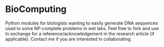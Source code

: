 # BioComputing
Python modules for biologists wanting to easily generate DNA sequences used to solve NP-complete problems in wet labs. Feel free to fork and use In exchange for a reference/acknowledgement in the research article (if applicable). Contact me if you are interested in collaborating.
